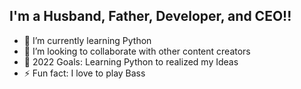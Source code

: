 ## I'm a Husband, Father, Developer, and CEO!!

- 🌱 I’m currently learning Python
- 👯 I’m looking to collaborate with other content creators
- 🥅 2022 Goals: Learning Python to realized my Ideas
- ⚡ Fun fact: I love to play Bass 

<!---
0liverbecker is a ✨ special ✨ repository because its `README.md` (this file) appears on your GitHub profile.
You can click the Preview link to take a look at your changes.
--->
